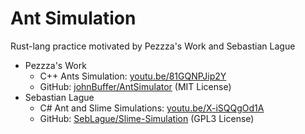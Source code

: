 # Ant Simulation

Rust-lang practice motivated by Pezzza's Work and Sebastian Lague

- Pezzza's Work
  - C++ Ants Simulation: [youtu.be/81GQNPJip2Y](https://youtu.be/81GQNPJip2Y)
  - GitHub: [johnBuffer/AntSimulator](https://github.com/johnBuffer/AntSimulator) (MIT License)
- Sebastian Lague
  - C# Ant and Slime Simulations: [youtu.be/X-iSQQgOd1A](https://youtu.be/X-iSQQgOd1A)
  - GitHub: [SebLague/Slime-Simulation](https://github.com/SebLague/Slime-Simulation) (GPL3 License)
